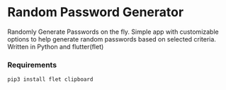 # Random Password Generator
Randomly Generate Passwords on the fly.
Simple app with customizable options to help generate random passwords based on selected criteria.
Written in Python and flutter(flet)

### Requirements
```pip3 install flet clipboard```
